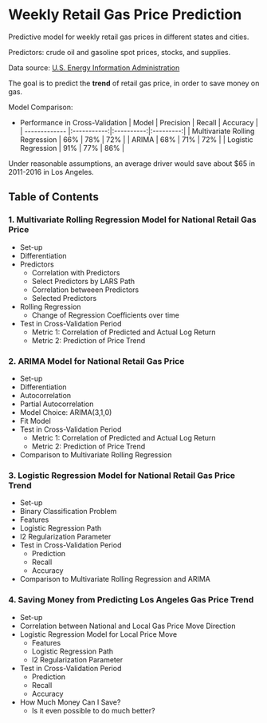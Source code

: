 # Weekly Retail Gas Price Prediction

Predictive model for weekly retail gas prices in different states and cities.

Predictors: crude oil and gasoline spot prices, stocks, and supplies.

Data source: [U.S. Energy Information Administration](https://www.eia.gov)

The goal is to predict the **trend** of retail gas price, in order to save money
on gas.

Model Comparison:
* Performance in Cross-Validation 
| Model                            | Precision   | Recall     | Accuracy  |
| -------------                    |:-----------:|:----------:|:---------:|
| Multivariate Rolling Regression  | 66%         |   78%      | 72%       |
| ARIMA                            | 68%         |   71%      | 72%       |
| Logistic Regression              | 91%         |   77%      | 86%       |

Under reasonable assumptions, an average driver would save about \$65 in
2011-2016 in Los Angeles.

## Table of Contents
### 1. Multivariate Rolling Regression Model for National Retail Gas Price

* Set-up
* Differentiation
* Predictors
    * Correlation with Predictors
    * Select Predictors by LARS Path
    * Correlation betweeen Predictors
    * Selected Predictors
* Rolling Regression
    * Change of Regression Coefficients over time
* Test in Cross-Validation Period
  + Metric 1: Correlation of Predicted and Actual Log Return
  + Metric 2: Prediction of Price Trend 

### 2. ARIMA Model for National Retail Gas Price

* Set-up
* Differentiation
* Autocorrelation
* Partial Autocorrelation
* Model Choice: ARIMA(3,1,0)
* Fit Model
* Test in Cross-Validation Period
  + Metric 1: Correlation of Predicted and Actual Log Return
  + Metric 2: Prediction of Price Trend 
* Comparison to Multivariate Rolling Regression

### 3. Logistic Regression Model for National Retail Gas Price Trend

* Set-up
* Binary Classification Problem
* Features
* Logistic Regression Path
* l2 Regularization Parameter
* Test in Cross-Validation Period
  + Prediction
  + Recall
  + Accuracy
* Comparison to Multivariate Rolling Regression and ARIMA

### 4. Saving Money from Predicting Los Angeles Gas Price Trend

* Set-up
* Correlation between National and Local Gas Price Move Direction
* Logistic Regression Model for Local Price Move
  * Features
  * Logistic Regression Path
  * l2 Regularization Parameter
* Test in Cross-Validation Period
  + Prediction
  + Recall
  + Accuracy
* How Much Money Can I Save?
  + Is it even possible to do much better?
